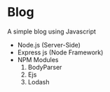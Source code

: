 # Blog
A simple blog using Javascript

* Node.js (Server-Side)
* Express js (Node Framework)
* NPM Modules
  1. BodyParser
  2. Ejs 
  3. Lodash


